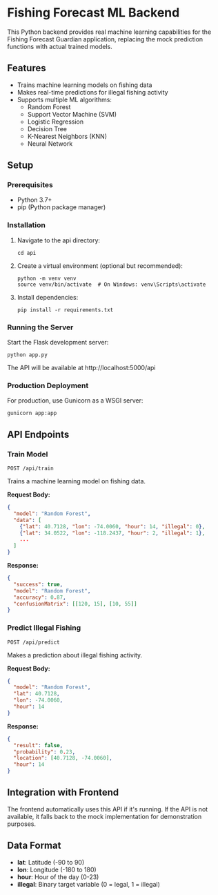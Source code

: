 # Fishing Forecast ML Backend

This Python backend provides real machine learning capabilities for the Fishing Forecast Guardian application, replacing the mock prediction functions with actual trained models.

## Features

- Trains machine learning models on fishing data
- Makes real-time predictions for illegal fishing activity
- Supports multiple ML algorithms:
  - Random Forest
  - Support Vector Machine (SVM)
  - Logistic Regression
  - Decision Tree
  - K-Nearest Neighbors (KNN)
  - Neural Network

## Setup

### Prerequisites

- Python 3.7+
- pip (Python package manager)

### Installation

1. Navigate to the api directory:
   ```
   cd api
   ```

2. Create a virtual environment (optional but recommended):
   ```
   python -m venv venv
   source venv/bin/activate  # On Windows: venv\Scripts\activate
   ```

3. Install dependencies:
   ```
   pip install -r requirements.txt
   ```

### Running the Server

Start the Flask development server:
```
python app.py
```

The API will be available at http://localhost:5000/api

### Production Deployment

For production, use Gunicorn as a WSGI server:
```
gunicorn app:app
```

## API Endpoints

### Train Model

```
POST /api/train
```

Trains a machine learning model on fishing data.

**Request Body:**
```json
{
  "model": "Random Forest",
  "data": [
    {"lat": 40.7128, "lon": -74.0060, "hour": 14, "illegal": 0},
    {"lat": 34.0522, "lon": -118.2437, "hour": 2, "illegal": 1},
    ...
  ]
}
```

**Response:**
```json
{
  "success": true,
  "model": "Random Forest",
  "accuracy": 0.87,
  "confusionMatrix": [[120, 15], [10, 55]]
}
```

### Predict Illegal Fishing

```
POST /api/predict
```

Makes a prediction about illegal fishing activity.

**Request Body:**
```json
{
  "model": "Random Forest",
  "lat": 40.7128,
  "lon": -74.0060,
  "hour": 14
}
```

**Response:**
```json
{
  "result": false,
  "probability": 0.23,
  "location": [40.7128, -74.0060],
  "hour": 14
}
```

## Integration with Frontend

The frontend automatically uses this API if it's running. If the API is not available, it falls back to the mock implementation for demonstration purposes.

## Data Format

- **lat**: Latitude (-90 to 90)
- **lon**: Longitude (-180 to 180)
- **hour**: Hour of the day (0-23)
- **illegal**: Binary target variable (0 = legal, 1 = illegal) 